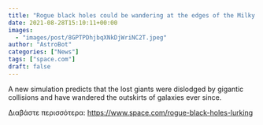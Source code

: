 ```yaml
---
title: "Rogue black holes could be wandering at the edges of the Milky Way"
date: 2021-08-28T15:10:11+00:00
images:
  - "images/post/8GPTPDhjbqXNkDjWriNC2T.jpeg"
author: "AstroBot"
categories: ["News"]
tags: ["space.com"]
draft: false
---
```


A new simulation predicts that the lost giants were dislodged by gigantic collisions and have wandered the outskirts of galaxies ever since. 

Διαβάστε περισσότερα: https://www.space.com/rogue-black-holes-lurking
